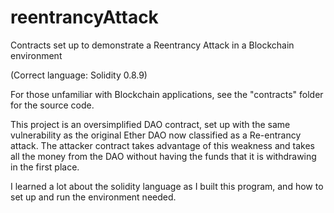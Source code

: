# reentrancyAttack
 Contracts set up to demonstrate a Reentrancy Attack in a Blockchain environment

(Correct language: Solidity 0.8.9)

For those unfamiliar with Blockchain applications, see the "contracts" folder for
the source code.

This project is an oversimplified DAO contract, set up with the same vulnerability
as the original Ether DAO now classified as a Re-entrancy attack.  The attacker
contract takes advantage of this weakness and takes all the money from the DAO
without having the funds that it is withdrawing in the first place.

I learned a lot about the solidity language as I built this program, and how to
set up and run the environment needed.
